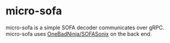 # micro-sofa

micro-sofa is a simple SOFA decoder communicates over gRPC.  
micro-sofa uses [OneBadNinja/SOFASonix](https://github.com/OneBadNinja/SOFASonix) on the back end.
